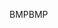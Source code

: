 <span data-ttu-id="07e95-101">BMP</span><span class="sxs-lookup"><span data-stu-id="07e95-101">BMP</span></span>